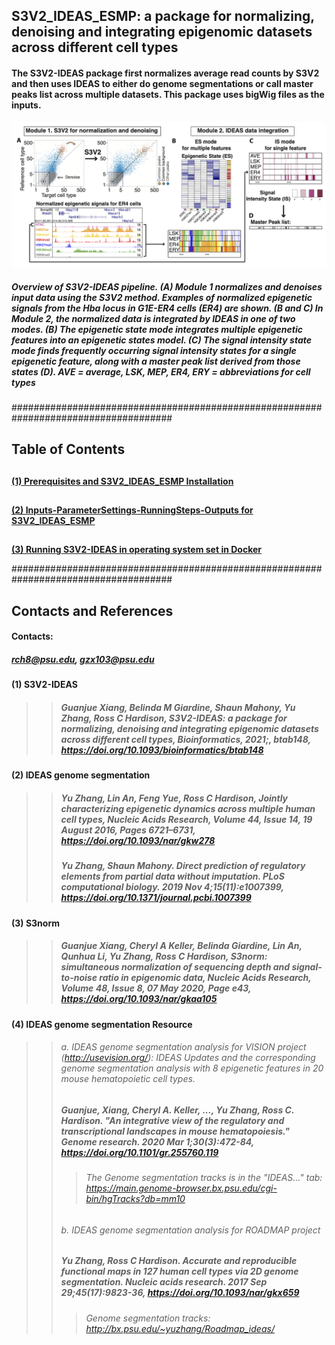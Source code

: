 ## S3V2_IDEAS_ESMP: a package for normalizing, denoising and integrating epigenomic datasets across different cell types

#### The S3V2-IDEAS package first normalizes average read counts by S3V2 and then uses IDEAS to either do genome segmentations or call master peaks list across multiple datasets. This package uses bigWig files as the inputs. 


<img src="https://github.com/guanjue/S3V2_IDEAS_ESMP/blob/master/figures/overall_pipeline.png" width="800"/>

##### Overview of S3V2-IDEAS pipeline. (A) Module 1 normalizes and denoises input data using the S3V2 method. Examples of normalized epigenetic signals from the Hba locus in G1E-ER4 cells (ER4) are shown. (B and C) In Module 2, the normalized data is integrated by IDEAS in one of two modes. (B) The epigenetic state mode integrates multiple epigenetic features into an epigenetic states model. (C) The signal intensity state mode finds frequently occurring signal intensity states for a single epigenetic feature, along with a master peak list derived from those states (D). AVE = average, LSK, MEP, ER4, ERY = abbreviations for cell types 

#####################################################################################

## Table of Contents
## 
**[(1) Prerequisites and S3V2_IDEAS_ESMP Installation](https://github.com/guanjue/S3V2_IDEAS_ESMP/blob/master/manuals/install.md)**<br>
## 
**[(2) Inputs-ParameterSettings-RunningSteps-Outputs for S3V2_IDEAS_ESMP](https://github.com/guanjue/S3V2_IDEAS_ESMP/blob/master/manuals/inoutput_for_S3V2_IDEAS_pipeline.md)**<br>
## 
**[(3) Running S3V2-IDEAS in operating system set in Docker](https://github.com/guanjue/S3V2_IDEAS_ESMP/blob/master/manuals/run_S3V2_IDEAS_in_Docker.md)**<br>

#####################################################################################
 

## Contacts and References
#### Contacts: 
##### rch8@psu.edu, gzx103@psu.edu

#### (1) S3V2-IDEAS
>>##### Guanjue Xiang, Belinda M Giardine, Shaun Mahony, Yu Zhang, Ross C Hardison, S3V2-IDEAS: a package for normalizing, denoising and integrating epigenomic datasets across different cell types, Bioinformatics, 2021;, btab148, https://doi.org/10.1093/bioinformatics/btab148
#### (2) IDEAS genome segmentation
>>##### Yu Zhang, Lin An, Feng Yue, Ross C Hardison, Jointly characterizing epigenetic dynamics across multiple human cell types, Nucleic Acids Research, Volume 44, Issue 14, 19 August 2016, Pages 6721–6731, https://doi.org/10.1093/nar/gkw278
>>##### Yu Zhang, Shaun Mahony. Direct prediction of regulatory elements from partial data without imputation. PLoS computational biology. 2019 Nov 4;15(11):e1007399, https://doi.org/10.1371/journal.pcbi.1007399
#### (3) S3norm
>>##### Guanjue Xiang, Cheryl A Keller, Belinda Giardine, Lin An, Qunhua Li, Yu Zhang, Ross C Hardison, S3norm: simultaneous normalization of sequencing depth and signal-to-noise ratio in epigenomic data, Nucleic Acids Research, Volume 48, Issue 8, 07 May 2020, Page e43, https://doi.org/10.1093/nar/gkaa105
#### (4) IDEAS genome segmentation Resource
>>###### a. IDEAS genome segmentation analysis for VISION project (http://usevision.org/): IDEAS Updates and the corresponding genome segmentation analysis with 8 epigenetic features in 20 mouse hematopoietic cell types.
>>##### Guanjue, Xiang, Cheryl A. Keller, ..., Yu Zhang, Ross C. Hardison. "An integrative view of the regulatory and transcriptional landscapes in mouse hematopoiesis." Genome research. 2020 Mar 1;30(3):472-84, https://doi.org/10.1101/gr.255760.119
>>>###### The Genome segmentation tracks is in the "IDEAS..." tab: https://main.genome-browser.bx.psu.edu/cgi-bin/hgTracks?db=mm10
>>###### b. IDEAS genome segmentation analysis for ROADMAP project
>>##### Yu Zhang, Ross C Hardison. Accurate and reproducible functional maps in 127 human cell types via 2D genome segmentation. Nucleic acids research. 2017 Sep 29;45(17):9823-36, https://doi.org/10.1093/nar/gkx659
>>>###### Genome segmentation tracks: http://bx.psu.edu/~yuzhang/Roadmap_ideas/


